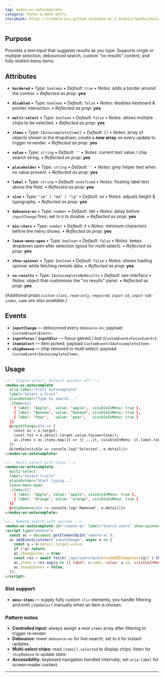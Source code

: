 ```yaml
---
tag: modus-wc-autocomplete
category: Forms & Data Entry
storybook: https://trimble-oss.github.io/modus-wc-2.0/main/?path=/docs/components-forms-autocomplete--docs
---
```


## Purpose

Provides a text‑input that suggests results as you type. Supports single or multiple selection, debounced search, custom "no results" content, and fully slotted menu items.

## Attributes

- **`bordered`**
  • _Type_: `boolean`
  • _Default_: `true`
  • _Notes_: adds a border around the control.
  • _Reflected as prop_: **yes**

- **`disabled`**
  • _Type_: `boolean`
  • _Default_: `false`
  • _Notes_: disables keyboard & pointer interaction.
  • _Reflected as prop_: **yes**

- **`multi-select`**
  • _Type_: `boolean`
  • _Default_: `false`
  • _Notes_: allows multiple chips to be selected.
  • _Reflected as prop_: **yes**

- **`items`**
  • _Type_: `IAutocompleteItem[]`
  • _Default_: `[]`
  • _Notes_: array of objects shown in the dropdown; create a **new array** on every update to trigger re‑render.
  • _Reflected as prop_: **yes**

- **`value`**
  • _Type_: `string`
  • _Default_: `''`
  • _Notes_: current text value / chip search string.
  • _Reflected as prop_: **yes**

- **`placeholder`**
  • _Type_: `string`
  • _Default_: `''`
  • _Notes_: grey helper text when no value present.
  • _Reflected as prop_: **yes**

- **`label`**
  • _Type_: `string`
  • _Default_: `undefined`
  • _Notes_: floating label text above the field.
  • _Reflected as prop_: **yes**

- **`size`**
  • _Type_: `"sm" | "md" | "lg"`
  • _Default_: `md`
  • _Notes_: adjusts height & typography.
  • _Reflected as prop_: **yes**

- **`debounce-ms`**
  • _Type_: `number`
  • _Default_: `300`
  • _Notes_: delay before `inputChange` fires; set to `0` to disable.
  • _Reflected as prop_: **yes**

- **`min-chars`**
  • _Type_: `number`
  • _Default_: `0`
  • _Notes_: minimum characters before the menu shows.
  • _Reflected as prop_: **yes**

- **`leave-menu-open`**
  • _Type_: `boolean`
  • _Default_: `false`
  • _Notes_: keeps dropdown open after selection (good for multi‑select).
  • _Reflected as prop_: **yes**

- **`show-spinner`**
  • _Type_: `boolean`
  • _Default_: `false`
  • _Notes_: shows loading spinner while fetching remote data.
  • _Reflected as prop_: **yes**

- **`no-results`**
  • _Type_: `IAutocompleteNoResults`
  • _Default_: see interface
  • _Notes_: object that customises the "no results" panel.
  • _Reflected as prop_: **yes**

_(Additional props `custom-class`, `read-only`, `required`, `input-id`, `input-tab-index`, `name` are also available.)_

## Events

- **`inputChange`** — debounced every `debounce-ms`; payload `CustomEvent<Event>`.
- **`inputFocus`** / **`inputBlur`** — focus gained / lost (`CustomEvent<FocusEvent>`).
- **`itemSelect`** — item picked; payload `CustomEvent<IAutocompleteItem>`.
- **`chipRemove`** — chip removed in multi‑select; payload `CustomEvent<IAutocompleteItem>`.

## Usage

```html
<!-- Single‑select, default spinner off -->
<modus-wc-autocomplete
  aria-label="Fruit autocomplete"
  label="Select a Fruit"
  placeholder="Type to search..."
  .items=${[
    { label: 'Apple',  value: 'apple',  visibleInMenu: true },
    { label: 'Banana', value: 'banana', visibleInMenu: true },
    { label: 'Pear',   value: 'pear',   visibleInMenu: true }
  ]}
  @inputChange=${e => {
    const ac = e.target;
    const txt = e.detail.target.value.toLowerCase();
    ac.items = ac.items.map(it => ({ ...it, visibleInMenu: it.label.toLowerCase().includes(txt) }));
  }}
  @itemSelect=${e => console.log('Selected', e.detail)}>
</modus-wc-autocomplete>

<!-- Multi‑select with chips -->
<modus-wc-autocomplete
  multi-select
  label="Select fruits"
  placeholder="Start typing..."
  leave-menu-open
  .items=${[
    { label: 'Apple', value: 'apple', visibleInMenu: true },
    { label: 'Orange', value: 'orange', visibleInMenu: true }
  ]}
  @chipRemove=${e => console.log('Removed', e.detail)}>
</modus-wc-autocomplete>

<!-- Remote search with spinner -->
<modus-wc-autocomplete id="remote-ac" label="Search users" show-spinner></modus-wc-autocomplete>
<script type="module">
  const ac = document.getElementById('remote-ac');
  ac.addEventListener('inputChange', async e => {
    const q = e.detail.target.value;
    if (!q) return;
    ac.showSpinner = true;
    const res = await fetch(`/api/users?q=${encodeURIComponent(q)}`).then(r => r.json());
    ac.items = res.map(u => ({ label: u.name, value: u.id, visibleInMenu: true }));
    ac.showSpinner = false;
  });
</script>
```

### Slot support

- **`menu-items`** — supply fully custom `<li>` elements; you handle filtering and emit `itemSelect` manually when an item is chosen.

### Pattern notes

- **Controlled input:** always assign a _new_ `items` array after filtering to trigger re‑render.
- **Debounce:** lower `debounce-ms` for live‑search; set to `0` for instant updates.
- **Multi‑select chips:** read `items[].selected` to display chips; listen for `chipRemove` to update state.
- **Accessibility:** keyboard navigation handled internally; set `aria-label` for screen‑reader context.

---
